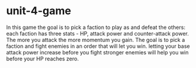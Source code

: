 # unit-4-game

In this game the goal is to pick a faction to play as and defeat the others:
each faction has three stats - HP, attack power and counter-attack power. The more you attack the more momentum you gain. The goal is to pick a faction and fight enemies in an order that will let you win. letting your base attack power increase before you fight stronger enemies will help you win before your HP reaches zero.